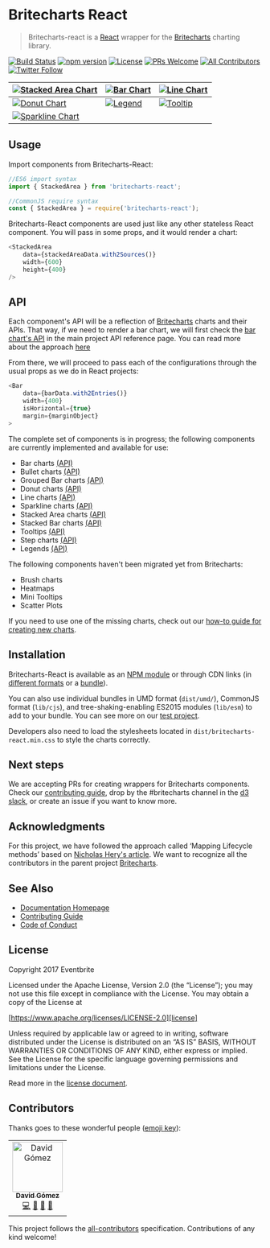 # Britecharts React
> Britecharts-react is a [React][react] wrapper for the [Britecharts][britecharts] charting library.

[![Build Status](https://travis-ci.org/britecharts/britecharts-react.svg?branch=master)](https://travis-ci.org/britecharts/britecharts-react)
[![npm version](https://badge.fury.io/js/britecharts-react.svg)](https://badge.fury.io/js/britecharts-react)
[![License](https://img.shields.io/badge/License-Apache%202.0-blue.svg)](https://opensource.org/licenses/Apache-2.0)
[![PRs Welcome](https://img.shields.io/badge/PRs-welcome-brightgreen.svg)](https://github.com/britecharts/britecharts-react/blob/master/CONTRIBUTING.md)
[![All Contributors](https://img.shields.io/badge/all_contributors-1-orange.svg?style=flat-square)](#contributors)
[![Twitter Follow](https://img.shields.io/twitter/follow/britecharts.svg?style=social&label=Follow)](https://twitter.com/Britecharts/followers)


| [![Stacked Area Chart](https://raw.githubusercontent.com/britecharts/britecharts-react/master/src/docs/images/thumbnails/stacked-area.png)](https://britecharts.github.io/britecharts-react/#stackedarea) | [![Bar Chart](https://raw.githubusercontent.com/britecharts/britecharts-react/master/src/docs/images/thumbnails/bar-chart.png)](https://britecharts.github.io/britecharts-react/#bar) | [![Line Chart](https://raw.githubusercontent.com/britecharts/britecharts-react/master/src/docs/images/thumbnails/line-chart.png)](https://britecharts.github.io/britecharts-react/#line) |
| ------------- | ------------- | ------------- |
| [![Donut Chart](https://raw.githubusercontent.com/britecharts/britecharts-react/master/src/docs/images/thumbnails/donut-chart.png)](https://britecharts.github.io/britecharts-react/#donut) | [![Legend](https://raw.githubusercontent.com/britecharts/britecharts-react/master/src/docs/images/thumbnails/legend.png)](https://britecharts.github.io/britecharts-react/#legend) | [![Tooltip](https://raw.githubusercontent.com/britecharts/britecharts-react/master/src/docs/images/thumbnails/legend.png)](https://britecharts.github.io/britecharts-react/#tooltip) |
| [![Sparkline Chart](https://raw.githubusercontent.com/britecharts/britecharts-react/master/src/docs/images/thumbnails/sparkline.png)](https://britecharts.github.io/britecharts-react/#sparkline) |

## Usage
Import components from Britecharts-React:

```js static
//ES6 import syntax
import { StackedArea } from 'britecharts-react';

//CommonJS require syntax
const { StackedArea } = require('britecharts-react');
```

Britecharts-React components are used just like any other stateless React component. You will pass in some props, and it would render a chart:

```js static
<StackedArea
    data={stackedAreaData.with2Sources()}
    width={600}
    height={400}
/>

```

## API
Each component's API will be a reflection of [Britecharts][britecharts] charts and their APIs. That way, if we need to render a bar chart, we will first check the [bar chart's API][barChartAPI] in the main project API reference page. You can read more about the approach [here][topics]

From there, we will proceed to pass each of the configurations through the usual props as we do in React projects:
```js static
<Bar
    data={barData.with2Entries()}
    width={400}
    isHorizontal={true}
    margin={marginObject}
>
```

The complete set of components is in progress; the following components are currently implemented and available for use:
- Bar charts [(API)][barChartAPI]
- Bullet charts [(API)][bulletAPI]
- Grouped Bar charts [(API)][groupedBarChartAPI]
- Donut charts [(API)][donutChartAPI]
- Line charts [(API)][lineChartAPI]
- Sparkline charts [(API)][sparklineChartAPI]
- Stacked Area charts [(API)][stackedAreaChartAPI]
- Stacked Bar charts [(API)][stackedBarChartAPI]
- Tooltips [(API)][tooltipAPI]
- Step charts [(API)][stepChartAPI]
- Legends [(API)][legendAPI]

The following components haven't been migrated yet from Britecharts:
- Brush charts
- Heatmaps
- Mini Tooltips
- Scatter Plots

If you need to use one of the missing charts, check out our [how-to guide for creating new charts][howtoCreate].

## Installation
Britecharts-React is available as an [NPM module][npmModule] or through CDN links (in [different formats][jsDelivrLib] or a [bundle][jsDelivrDist]).

You can also use individual bundles in UMD format (`dist/umd/`), CommonJS format (`lib/cjs`), and tree-shaking-enabling ES2015 modules (`lib/esm`) to add to your bundle. You can see more on our [test project][testProject].

Developers also need to load the stylesheets located in `dist/britecharts-react.min.css` to style the charts correctly.

## Next steps
We are accepting PRs for creating wrappers for Britecharts components. Check our [contributing guide][contributingGuide], drop by the #britecharts channel in the [d3 slack][d3Slack], or create an issue if you want to know more.


## Acknowledgments
For this project, we have followed the approach called ‘Mapping Lifecycle methods’ based on [Nicholas Hery's article][integration-article]. We want to recognize all the contributors in the parent project [Britecharts][britecharts].


## See Also
- [Documentation Homepage][homepage]
- [Contributing Guide][contributingGuide]
- [Code of Conduct][codeOfConduct]

## License
Copyright 2017 Eventbrite

Licensed under the Apache License, Version 2.0 (the “License”);
you may not use this file except in compliance with the License.
You may obtain a copy of the License at

[https://www.apache.org/licenses/LICENSE-2.0][license]

Unless required by applicable law or agreed to in writing, software
distributed under the License is distributed on an “AS IS” BASIS,
WITHOUT WARRANTIES OR CONDITIONS OF ANY KIND, either express or implied.
See the License for the specific language governing permissions and
limitations under the License.

Read more in the [license document][licenseGithub].

[britecharts]: https://github.com/britecharts/britecharts

## Contributors

Thanks goes to these wonderful people ([emoji key](https://allcontributors.org/docs/en/emoji-key)):

<!-- ALL-CONTRIBUTORS-LIST:START - Do not remove or modify this section -->
<!-- prettier-ignore -->
<table><tr><td align="center"><a href="http://davidgomez.dev"><img src="https://avatars0.githubusercontent.com/u/282903?v=4" width="100px;" alt="David Gómez"/><br /><sub><b>David Gómez</b></sub></a><br /><a href="https://github.com/britecharts/britecharts-react/commits?author=davegomez" title="Code">💻</a> <a href="#ideas-davegomez" title="Ideas, Planning, & Feedback">🤔</a> <a href="#maintenance-davegomez" title="Maintenance">🚧</a> <a href="#review-davegomez" title="Reviewed Pull Requests">👀</a></td></tr></table>

<!-- ALL-CONTRIBUTORS-LIST:END -->

This project follows the [all-contributors](https://github.com/all-contributors/all-contributors) specification. Contributions of any kind welcome!

[react]: https://facebook.github.io/react/
[integration-article]: http://nicolashery.com/integrating-d3js-visualizations-in-a-react-app/

[barChartAPI]: http://britecharts.github.io/britecharts/module-Bar.html
[groupedBarChartAPI]: http://britecharts.github.io/britecharts/module-Grouped-Bar.html
[donutChartAPI]: http://britecharts.github.io/britecharts/module-Donut.html
[lineChartAPI]: http://britecharts.github.io/britecharts/module-Line.html
[sparklineChartAPI]: http://britecharts.github.io/britecharts/module-Sparkline.html
[stackedAreaChartAPI]: http://britecharts.github.io/britecharts/module-Stacked-area.html
[stackedBarChartAPI]: http://britecharts.github.io/britecharts/module-Stacked-bar.html
[tooltipAPI]: http://britecharts.github.io/britecharts/module-Tooltip.html
[stepChartAPI]: http://britecharts.github.io/britecharts/module-Step.html
[legendAPI]: http://britecharts.github.io/britecharts/module-Legend.html
[bulletAPI]: http://britecharts.github.io/britecharts/module-Bullet.html


[license]: https://www.apache.org/licenses/LICENSE-2.0
[licenseGithub]: https://github.com/britecharts/britecharts-react/blob/master/LICENSE.md
[topics]: https://github.com/britecharts/britecharts-react/blob/master/TOPICS.md
[jsDelivrLib]: https://cdn.jsdelivr.net/npm/britecharts-react@latest/lib/
[jsDelivrDist]: https://cdn.jsdelivr.net/npm/britecharts-react@latest/dist/
[npmModule]: https://www.npmjs.com/package/britecharts-react
[contributingGuide]: https://github.com/britecharts/britecharts-react/blob/master/CONTRIBUTING.md
[d3Slack]: https://d3js.slack.com/
[codeOfConduct]: https://github.com/britecharts/britecharts-react/blob/master/CODE_OF_CONDUCT.md
[homepage]: https://britecharts.github.io/britecharts-react/
[testProject]: https://github.com/Golodhros/britecharts-react-test-project
[howtoCreate]: https://github.com/britecharts/britecharts-react/blob/master/CONTRIBUTING.md#creating-a-new-chart
